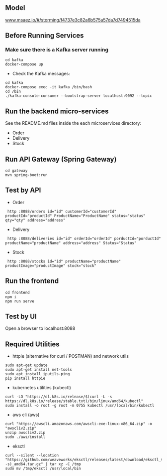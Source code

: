 # 

## Model
www.msaez.io/#/storming/f4737e3c82a6b575a57da7d7494515da

## Before Running Services
### Make sure there is a Kafka server running
```
cd kafka
docker-compose up
```
- Check the Kafka messages:
```
cd kafka
docker-compose exec -it kafka /bin/bash
cd /bin
./kafka-console-consumer --bootstrap-server localhost:9092 --topic
```

## Run the backend micro-services
See the README.md files inside the each microservices directory:

- Order
- Delivery
- Stock


## Run API Gateway (Spring Gateway)
```
cd gateway
mvn spring-boot:run
```

## Test by API
- Order
```
 http :8088/orders id="id" customerId="customerId" productId="productId" ProductName="ProductName" status="status" qty="qty" address="address" 
```
- Delivery
```
 http :8088/deliveries id="id" orderId="orderId" porductId="porductId" productName="productName" address="address" Status="Status" 
```
- Stock
```
 http :8088/stocks id="id" productName="productName" productImage="productImage" stock="stock" 
```


## Run the frontend
```
cd frontend
npm i
npm run serve
```

## Test by UI
Open a browser to localhost:8088

## Required Utilities

- httpie (alternative for curl / POSTMAN) and network utils
```
sudo apt-get update
sudo apt-get install net-tools
sudo apt install iputils-ping
pip install httpie
```

- kubernetes utilities (kubectl)
```
curl -LO "https://dl.k8s.io/release/$(curl -L -s https://dl.k8s.io/release/stable.txt)/bin/linux/amd64/kubectl"
sudo install -o root -g root -m 0755 kubectl /usr/local/bin/kubectl
```

- aws cli (aws)
```
curl "https://awscli.amazonaws.com/awscli-exe-linux-x86_64.zip" -o "awscliv2.zip"
unzip awscliv2.zip
sudo ./aws/install
```

- eksctl 
```
curl --silent --location "https://github.com/weaveworks/eksctl/releases/latest/download/eksctl_$(uname -s)_amd64.tar.gz" | tar xz -C /tmp
sudo mv /tmp/eksctl /usr/local/bin
```

